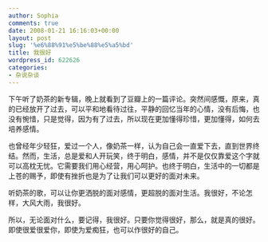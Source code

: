 ```yaml
---
author: Sophia
comments: true
date: 2008-01-21 16:16:03+00:00
layout: post
slug: '%e6%88%91%e5%be%88%e5%a5%bd'
title: 我很好
wordpress_id: 622626
categories:
- 杂说杂谈
---
```


下午听了奶茶的新专辑，晚上就看到了豆瓣上的一篇评论。突然间感慨，原来，真的已经放开了过去，可以平和地看待过往，平静的回忆当年的心情，没有后悔，也没有惋惜，只是觉得，因为有了过去，所以现在更加懂得珍惜，更加懂得，如何去培养感情。

也曾经年少轻狂，爱过一个人，像奶茶一样，认为自己会一直爱下去，直到世界终结。然而，生活，总是爱和人开玩笑，终于明白，感情，并不是仅仅靠爱这个字就可以高枕无忧。它需要我们用心经营，用心呵护。也终于明白，生活中的一切都是上苍的赐予，即使有挫折也是为了让我们可以更好的面对未来。

听奶茶的歌，可以让你更洒脱的面对感情，更超脱的面对生活。我很好，不论怎样，大风大雨，我很好。

所以，无论面对什么，要记得，我很好。只要你觉得很好，那么，就是真的很好。即使很爱很爱你，即使为爱痴狂，也可以作很好的自己。
